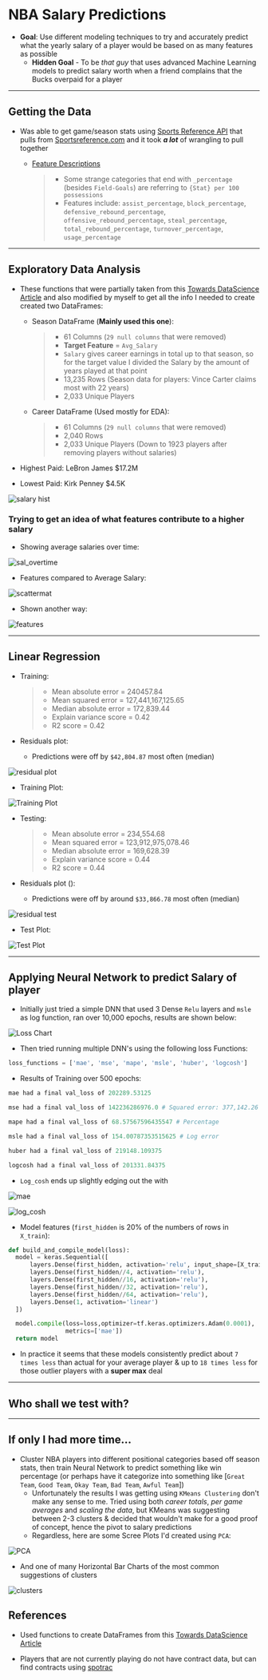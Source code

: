 
# NBA Salary Predictions

* **Goal**: Use different modeling techniques to try and accurately predict what the yearly salary of a player would be based on as many features as possible
  * **Hidden Goal**  - To be *that guy*  that uses advanced Machine Learning models to predict salary worth when a friend complains that the Bucks overpaid for a player

-------------

## Getting the Data

* Was able to get game/season stats using [Sports Reference API](https://sportsreference.readthedocs.io/en/stable/) that pulls from [Sportsreference.com](www.sports-reference.com) and it took ***a lot*** of wrangling to pull together
  * [Feature Descriptions](https://sportsipy.readthedocs.io/en/latest/nba.html#module-sportsipy.nba.player)

    > * Some strange categories that end with `_percentage` (besides `Field-Goals`) are referring to `{Stat} per 100 possessions`
    > * Features include: `assist_percentage`, `block_percentage`, `defensive_rebound_percentage`, `offensive_rebound_percentage`, `steal_percentage`, `total_rebound_percentage`, `turnover_percentage`, `usage_percentage`

-------------

## Exploratory Data Analysis

* These functions that were partially taken from this [Towards DataScience Article](https://towardsdatascience.com/sports-reference-api-intro-dbce09e89e52) and also modified by myself to get all the info I needed to create created two DataFrames:
  * Season DataFrame (**Mainly used this one**):

    > * 61 Columns (`29 null columns` that were removed)
    > * **Target Feature** = `Avg_Salary`
    > * `Salary` gives career earnings in total up to that season, so for the target value I divided the Salary by the amount of years played at that point
    > * 13,235 Rows (Season data for players: Vince Carter claims most with 22 years)
    > * 2,033 Unique Players

  * Career DataFrame (Used mostly for EDA):
  
    > * 61 Columns (`29 null columns` that were removed)
    > * 2,040 Rows
    > * 2,033 Unique Players (Down to 1923 players after removing players without salaries)

* Highest Paid:   LeBron James         $17.2M
* Lowest Paid:    Kirk Penney          $4.5K

![salary hist](images/salary_hist.png)

### Trying to get an idea of what features contribute to a higher salary

* Showing average salaries over time:

![sal_overtime](images/avg_salaries_overtime.png)

* Features compared to Average Salary:

![scattermat](images/scattermatrix.png)

* Shown another way:

![features](images/feature_correlation.png)

-------------

## Linear Regression

* Training:

  > * Mean absolute error = 240457.84
  > * Mean squared error = 127,441,167,125.65
  > * Median absolute error = 172,839.44
  > * Explain variance score = 0.42
  > * R2 score = 0.42

* Residuals plot:
  * Predictions were off by  `$42,804.87` most often (median)

![residual plot](images/residuals_train.png)

* Training Plot:

![Training Plot](images/linear_regression.png)

* Testing:

  > * Mean absolute error = 234,554.68
  > * Mean squared error = 123,912,975,078.46
  > * Median absolute error = 169,628.39
  > * Explain variance score = 0.44
  > * R2 score = 0.44

* Residuals plot ():
  * Predictions were off by around `$33,866.78` most often (median)

![residual test](images/residuals_test.png)

* Test Plot:

![Test Plot](images/linear_regression_test.png)

-------------

## Applying Neural Network to predict Salary of player

* Initially just tried a simple DNN that used 3 Dense `Relu` layers and `msle` as log function, ran over 10,000 epochs, results are shown below:

![Loss Chart](images/log_network_graph.png)

* Then tried running multiple DNN's using the following loss Functions:

```python
loss_functions = ['mae', 'mse', 'mape', 'msle', 'huber', 'logcosh']
```

* Results of Training over 500 epochs:

```python
mae had a final val_loss of 202289.53125

mse had a final val_loss of 142236286976.0 # Squared error: 377,142.26

mape had a final val_loss of 68.57567596435547 # Percentage

msle had a final val_loss of 154.00787353515625 # Log error

huber had a final val_loss of 219148.109375

logcosh had a final val_loss of 201331.84375
```

* `Log_cosh` ends up slightly edging out the with

![mae](images/mae_network_graph.png)

![log_cosh](images/logcosh_network_graph.png)

* Model features (`first_hidden` is 20% of the numbers of rows in `X_train`):

```python
def build_and_compile_model(loss):
  model = keras.Sequential([
      layers.Dense(first_hidden, activation='relu', input_shape=[X_train.shape[1]]),
      layers.Dense(first_hidden//4, activation='relu'),
      layers.Dense(first_hidden//16, activation='relu'),
      layers.Dense(first_hidden//32, activation='relu'),
      layers.Dense(first_hidden//64, activation='relu'),
      layers.Dense(1, activation='linear')
  ])

  model.compile(loss=loss,optimizer=tf.keras.optimizers.Adam(0.0001),
                metrics=['mae'])
  return model
```

* In practice it seems that these models consistently predict about `7 times less` than actual for your average player & up to `18 times less` for those outlier players with a **super max** deal

-------------

## Who shall we test with?

-------------

## If only I had more time...

* Cluster NBA players into different positional categories based off season stats, then train Neural Network to predict something like win percentage (or perhaps have it categorize into something like [`Great Team`, `Good Team`, `Okay Team`, `Bad Team`, `Awful Team`])
  * Unfortunately the results I was getting using `KMeans Clustering` don't make any sense to me. Tried using both *career totals*, *per game averages* and *scaling the data*, but KMeans was suggesting between 2-3 clusters & decided that wouldn't make for a good proof of concept, hence the pivot to salary predictions
  * Regardless, here are some Scree Plots I'd created using `PCA`:

![PCA](images/pca_graph_minmax.png)

* And one of many Horizontal Bar Charts of the most common suggestions of clusters

![clusters](images/number_of_clusters_standard.png)

## References

* Used functions to create DataFrames from this [Towards DataScience Article](https://towardsdatascience.com/sports-reference-api-intro-dbce09e89e52)

* Players that are not currently playing do not have contract data, but can find contracts using [spotrac](https://www.spotrac.com/nba/)
